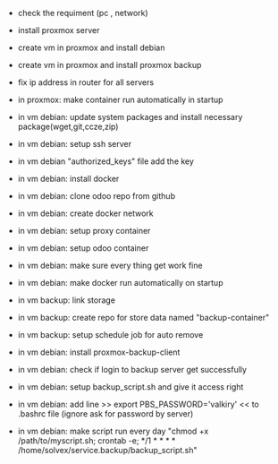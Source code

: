 * check the requiment (pc , network)

* install proxmox server
* create vm in proxmox and install debian
* create vm in proxmox and install proxmox backup
* fix ip address in router for all servers
* in proxmox: make container run automatically in startup
* in vm debian: update system packages and install necessary package(wget,git,ccze,zip)
* in vm debian: setup ssh server
* in vm debian  "authorized_keys" file add the key 
* in vm debian: install docker
* in vm debian: clone odoo repo from github
* in vm debian: create docker network
* in vm debian: setup proxy container
* in vm debian: setup odoo container
* in vm debian: make sure every thing get work fine
* in vm debian: make docker run automatically on startup
* in vm backup: link storage
* in vm backup: create repo for store data named "backup-container"
* in vm backup: setup schedule job  for auto remove
* in vm debian: install proxmox-backup-client
* in vm debian: check if login to backup server get successfully
* in vm debian: setup backup_script.sh and give it access right
* in vm debian: add line >> export PBS_PASSWORD='valkiry' << to .bashrc file (ignore ask for password by server)
* in vm debian: make script run every day "chmod +x /path/to/myscript.sh; crontab -e; */1 * * * * /home/solvex/service.backup/backup_script.sh"

